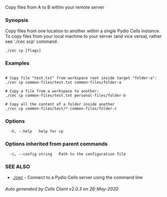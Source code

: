 Copy files from A to B within your remote server

### Synopsis


Copy files from one location to another *within* a *single* Pydio Cells instance. 
To copy files from your local machine to your server (and vice versa), rather see './cec scp' command.


```
./cec cp [flags]
```

### Examples

```

# Copy file "test.txt" from workspace root inside target "folder-a":
./cec cp common-files/test.txt common-files/folder-a

# Copy a file from a workspace to another:
./cec cp common-files/test.txt personal-files/folder-b

# Copy all the content of a folder inside another
./cec cp common-files/test/* common-files/folder-c
```

### Options

```
  -h, --help   help for cp
```

### Options inherited from parent commands

```
  -c, --config string   Path to the configuration file
```

### SEE ALSO

* [./cec](./cec)	 - Connect to a Pydio Cells server using the command line

###### Auto generated by Cells Client v2.0.3 on 26-May-2020
